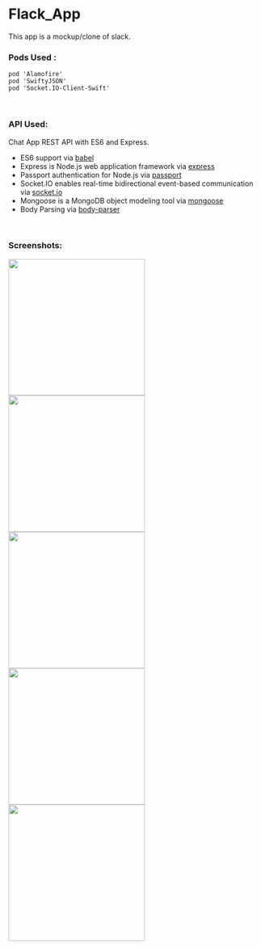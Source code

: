 # Flack_App <br>
This app is a mockup/clone of slack.
<br>

### Pods Used :
```pod 'Alamofire'```<br>
```pod 'SwiftyJSON'```<br>
```pod 'Socket.IO-Client-Swift'```

<br>

### API Used: 
Chat App REST API with ES6 and Express.

- ES6 support via [babel](https://babeljs.io)
- Express is Node.js web application framework via [express](https://github.com/expressjs/express)
- Passport authentication for Node.js via [passport](https://github.com/passport)
- Socket.IO enables real-time bidirectional event-based communication via [socket.io](https://github.com/socketio/socket.io)
- Mongoose is a MongoDB object modeling tool via [mongoose](https://github.com/Automattic/mongoose)
- Body Parsing via [body-parser](https://github.com/expressjs/body-parser)
<br>

### Screenshots:

<img src="Screenshots/1.PNG" width="270"/> <img src="Screenshots/2.PNG" width="270"/> <img src="Screenshots/3.PNG" width="270"/> <img src="Screenshots/4.PNG" width="270"/> <img src="Screenshots/5.PNG" width="270"/>
